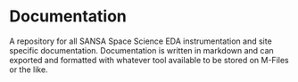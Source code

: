 # Documentation
A repository for all SANSA Space Science EDA instrumentation and site specific documentation. Documentation is written in markdown and can exported and formatted with whatever tool available to be stored on M-Files or the like.
